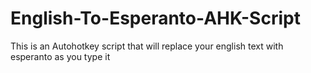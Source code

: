 # English-To-Esperanto-AHK-Script
This is an Autohotkey script that will replace your english text with esperanto as you type it
